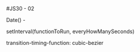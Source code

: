 #JS30 - 02

Date() - 

setInterval(functionToRun, everyHowManySeconds)

transition-timing-function: cubic-bezier


